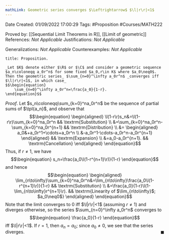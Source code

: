 ```yaml
---
mathLink: Geometric series converges $\Leftrightarrow$ $\l|r\r|<1$
---
```


<div class="topSpace"></div>

Date Created: 01/09/2022 17:00:29
Tags: #Proposition #Courses/MATH222

Proved by: [[Sequential Limit Theorems in R]], [[Limit of geometric]]
References: _Not Applicable_
Justifications: _Not Applicable_

Generalizations: _Not Applicable_
Counterexamples: _Not Applicable_

``` ad-Proposition
title: Proposition.

_Let $K$ denote either $\R$ or $\C$ and consider a geometric sequence $a_n\coloneqq a_0r^n$ for some fixed $a_0,r\in K$ where $a_0\neq0$. Then the geometric series_ $\sum_{n=0}^\infty a_0r^n$ _converges iff $\l|r\r|<1$, in which case_
$$\begin{equation}
    \sum_{n=0}^\infty a_0r^n=\frac{a_0}{1-r}.
\end{equation}$$

```

_Proof_. Let $s_n\coloneqq\sum_{k=0}^na_0r^n$ be the sequence of partial sums of $\tpl{a_n}$, and observe that
$$\begin{equation}
    \begin{aligned}
        \l(1-r\r)s_n&=\l(1-r\r)\sum_{k=0}^na_0r^n && \textrm{Substitution} \\
        &=\sum_{k=0}^na_0r^n-\sum_{k=0}^na_0r^{n+1} && \textrm{Distribution} \\
        &=
            \begin{aligned}
                a_0&+a_0r^1+\cdots+a_0r^n \\
                &-a_0r^1-\cdots-a_0r^n-a_0r^{n+1}
            \end{aligned} && \textrm{Expansion} \\
        &=a_0-a_0r^{n+1}. && \textrm{Cancellation}
    \end{aligned}
\end{equation}$$
Thus, if $r\neq 1$, we have
$$\begin{equation}
    s_n=\frac{a_0\l(1-r^{n+1}\r)}{1-r}
\end{equation}$$
and hence
$$\begin{equation}
    \begin{aligned}
        \lim_{n\to\infty}\sum_{k=0}^na_0r^n&=\lim_{n\to\infty}\frac{a_0\l(1-r^{n+1}\r)}{1-r} && \textrm{Substitution} \\
        &=\frac{a_0}{1-r}\l(1-\lim_{n\to\infty}r^{n+1}\r). && \textrm{Linearity of $\lim_{n\to\infty}$; $a_0\neq0$}
    \end{aligned}
\end{equation}$$
Note that the limit converges to $0$ iff $\l|r\r|<1$ (assuming $r\neq1$) and diverges otherwise, so the series $\sum_{n=0}^\infty a_0r^n$ converges to
$$\begin{equation}
    \frac{a_0}{1-r}
\end{equation}$$
iff $\l|r\r|<1$. If $r=1$, then $a_n=a_0$; since $a_0\neq0$, we see that the series diverges.<span style="float:right;">$\blacksquare$</span>
